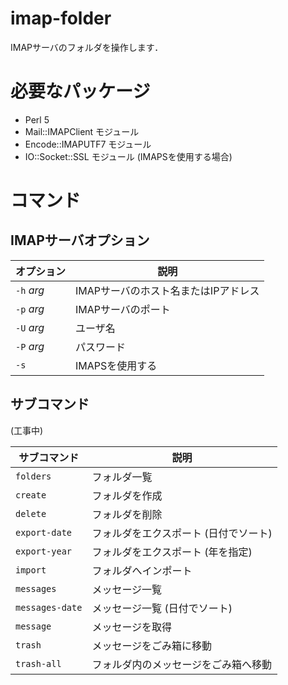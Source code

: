 # imap-folder

IMAPサーバのフォルダを操作します．

# 必要なパッケージ

* Perl 5
* Mail::IMAPClient モジュール
* Encode::IMAPUTF7 モジュール
* IO::Socket::SSL モジュール (IMAPSを使用する場合)

# コマンド

## IMAPサーバオプション

| オプション   | 説明                                 |
|--------------|--------------------------------------|
| `-h` *arg*   | IMAPサーバのホスト名またはIPアドレス |
| `-p` *arg*   | IMAPサーバのポート                   |
| `-U` *arg*   | ユーザ名                             |
| `-P` *arg*   | パスワード                           |
| `-s`         | IMAPSを使用する                      |

## サブコマンド

(工事中)

| サブコマンド    | 説明                                  |
|-----------------|---------------------------------------|
| `folders`       | フォルダ一覧                          |
| `create`        | フォルダを作成                        |
| `delete`        | フォルダを削除                        |
| `export-date`   | フォルダをエクスポート (日付でソート) |
| `export-year`   | フォルダをエクスポート (年を指定)     |
| `import`        | フォルダへインポート                  |
| `messages`      | メッセージ一覧                        |
| `messages-date` | メッセージ一覧 (日付でソート)         |
| `message`       | メッセージを取得                      |
| `trash`         | メッセージをごみ箱に移動              |
| `trash-all`     | フォルダ内のメッセージをごみ箱へ移動  |
